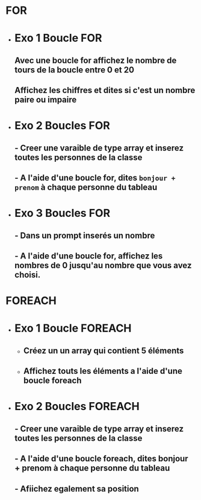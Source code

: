 # FOR
- # Exo 1 Boucle FOR
  ## Avec une boucle for affichez le nombre de tours de la boucle entre 0 et 20
  ## Affichez les chiffres et dites si c'est un nombre paire ou impaire

- # Exo 2 Boucles FOR
  ## - Creer une varaible de type array et inserez toutes les personnes de la classe
  ## - A l'aide d'une boucle for, dites `bonjour + prenom` à chaque personne du tableau

- # Exo 3 Boucles FOR 
  ## - Dans un prompt inserés un nombre
  ## - A l'aide d'une boucle for, affichez les nombres de 0 jusqu'au nombre que vous avez choisi.


# FOREACH
- # Exo 1 Boucle FOREACH
    - ## Créez un un array qui contient 5 éléments
    - ## Affichez touts les éléments a l'aide d'une boucle foreach
    
-  # Exo 2 Boucles FOREACH
    ## - Creer une varaible de type array et inserez toutes les personnes de la classe
    ## - A l'aide d'une boucle foreach, dites bonjour + prenom à chaque personne du tableau
    ## - Afiichez egalement sa position
